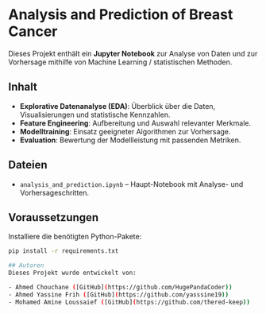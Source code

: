 # Analysis and Prediction of Breast Cancer

Dieses Projekt enthält ein **Jupyter Notebook** zur Analyse von Daten und zur Vorhersage mithilfe von Machine Learning / statistischen Methoden.

## Inhalt
- **Explorative Datenanalyse (EDA)**: Überblick über die Daten, Visualisierungen und statistische Kennzahlen.
- **Feature Engineering**: Aufbereitung und Auswahl relevanter Merkmale.
- **Modelltraining**: Einsatz geeigneter Algorithmen zur Vorhersage.
- **Evaluation**: Bewertung der Modellleistung mit passenden Metriken.

## Dateien
- `analysis_and_prediction.ipynb` – Haupt-Notebook mit Analyse- und Vorhersageschritten.

## Voraussetzungen
Installiere die benötigten Python-Pakete:
```bash
pip install -r requirements.txt

## Autoren
Dieses Projekt wurde entwickelt von:

- Ahmed Chouchane ([GitHub](https://github.com/HugePandaCoder))
- Ahmed Yassine Frih ([GitHub](https://github.com/yasssine19))
- Mohamed Amine Loussaief ([GitHub](https://github.com/thered-keep))